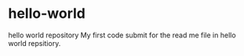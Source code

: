 hello-world
===========

hello world repository
My first code submit for the read me file in hello world repsitiory.
